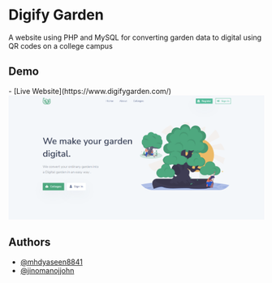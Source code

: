 # Digify Garden

A website using PHP and MySQL for converting 
garden data to digital using QR codes on a college campus


## Demo
 <p>
 - [Live Website](https://www.digifygarden.com/)
    <img src="preview/E-Garden.png"/>
</p>
  
## Authors
- [@mhdyaseen8841](https://www.github.com/mhdyaseen8841)
- [@jinomanojjohn](https://www.github.com/jinomanojjohn)


